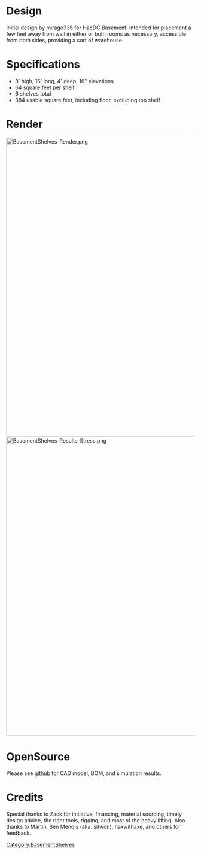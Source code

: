 # Design

Initial design by mirage335 for HacDC Basement. Intended for placement a
few feet away from wall in either or both rooms as necessary, accessible
from both sides, providing a sort of warehouse.

# Specifications

- 8' high, 16' long, 4' deep, 16" elevations
- 64 square feet per shelf
- 6 shelves total
- 384 usable square feet, including floor, excluding top shelf

# Render

<img src="BasementShelves-Render.png" title="BasementShelves-Render.png"
width="800" alt="BasementShelves-Render.png" />
<img src="BasementShelves-Results-Stress.png"
title="BasementShelves-Results-Stress.png" width="800"
alt="BasementShelves-Results-Stress.png" />

# OpenSource

Please see [github](https://github.com/HacDC/BasementShelves) for CAD
model, BOM, and simulation results.

# Credits

Special thanks to Zack for initiative, financing, material sourcing,
timely design advice, the right tools, rigging, and most of the heavy
lifting. Also thanks to Martin, Ben Mendis (aka. sitwon), haxwithaxe,
and others for feedback.

[Category:BasementShelves](Category:BasementShelves "wikilink")